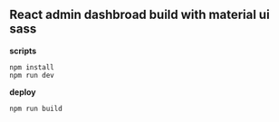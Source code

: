 ## React admin dashbroad build with material ui sass

**scripts**

```
npm install
npm run dev
```

**deploy**

```
npm run build
```
